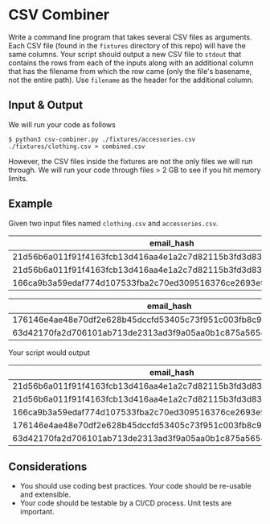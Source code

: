 # CSV Combiner

Write a command line program that takes several CSV files as arguments. Each CSV
file (found in the `fixtures` directory of this repo) will have the same
columns. Your script should output a new CSV file to `stdout` that contains the
rows from each of the inputs along with an additional column that has the
filename from which the row came (only the file's basename, not the entire path).
Use `filename` as the header for the additional column.

## Input & Output

We will run your code as follows

```
$ python3 csv-combiner.py ./fixtures/accessories.csv ./fixtures/clothing.csv > combined.csv
```

However, the CSV files inside the fixtures are not the only files we will run
through. We will run your code through files > 2 GB to see if you hit memory limits.

## Example

Given two input files named `clothing.csv` and `accessories.csv`.

| email_hash                                                       | category  |
| ---------------------------------------------------------------- | --------- |
| 21d56b6a011f91f4163fcb13d416aa4e1a2c7d82115b3fd3d831241fd63      | Shirts    |
| 21d56b6a011f91f4163fcb13d416aa4e1a2c7d82115b3fd3d831241fd63      | Pants     |
| 166ca9b3a59edaf774d107533fba2c70ed309516376ce2693e92c777dd971c4b | Cardigans |

| email_hash                                                       | category |
| ---------------------------------------------------------------- | -------- |
| 176146e4ae48e70df2e628b45dccfd53405c73f951c003fb8c9c09b3207e7aab | Wallets  |
| 63d42170fa2d706101ab713de2313ad3f9a05aa0b1c875a56545cfd69f7101fe | Purses   |

Your script would output

| email_hash                                                       | category  | filename        |
| ---------------------------------------------------------------- | --------- | --------------- |
| 21d56b6a011f91f4163fcb13d416aa4e1a2c7d82115b3fd3d831241fd63      | Shirts    | clothing.csv    |
| 21d56b6a011f91f4163fcb13d416aa4e1a2c7d82115b3fd3d831241fd63      | Pants     | clothing.csv    |
| 166ca9b3a59edaf774d107533fba2c70ed309516376ce2693e92c777dd971c4b | Cardigans | clothing.csv    |
| 176146e4ae48e70df2e628b45dccfd53405c73f951c003fb8c9c09b3207e7aab | Wallets   | accessories.csv |
| 63d42170fa2d706101ab713de2313ad3f9a05aa0b1c875a56545cfd69f7101fe | Purses    | accessories.csv |

## Considerations

- You should use coding best practices. Your code should be re-usable and extensible.
- Your code should be testable by a CI/CD process. Unit tests are important.
